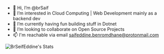 - 👋 Hi, I’m @brSaif
- 👀 I’m interested in Cloud Computing | Web Development mainly as a backend dev
- 🌱 I’m currently having fun building stuff in Dotnet
- 💞️ I’m looking to collaborate on Open Source Projects
- 📫 I'm reachable via email saifeddine.benromdhane@protonmail.com


![BrSeifEddine's Stats](https://github-readme-stats.vercel.app/api?username=brsaif&theme=vue-dark&show_icons=true&hide_border=true&count_private=true)

<!---
brSaif/brSaif is a ✨ special ✨ repository because its `README.md` (this file) appears on your GitHub profile.
You can click the Preview link to take a look at your changes.
--->
